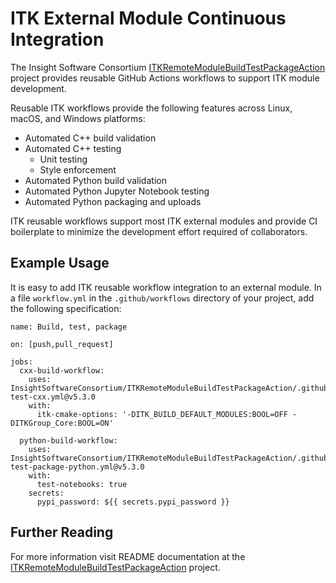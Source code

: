 # ITK External Module Continuous Integration

The Insight Software Consortium [ITKRemoteModuleBuildTestPackageAction](https://github.com/InsightSoftwareConsortium/ITKRemoteModuleBuildTestPackageAction/blob/main/README.md) project provides reusable GitHub Actions workflows to support ITK module development.

Reusable ITK workflows provide the following features across Linux, macOS, and Windows platforms:
- Automated C++ build validation
- Automated C++ testing
  - Unit testing
  - Style enforcement
- Automated Python build validation
- Automated Python Jupyter Notebook testing
- Automated Python packaging and uploads

ITK reusable workflows support most ITK external modules and provide CI boilerplate to minimize the development effort required of collaborators.

## Example Usage

It is easy to add ITK reusable workflow integration to an external module. In a file `workflow.yml` in the `.github/workflows` directory of your project, add the following specification:

```
name: Build, test, package

on: [push,pull_request]

jobs:
  cxx-build-workflow:
    uses: InsightSoftwareConsortium/ITKRemoteModuleBuildTestPackageAction/.github/workflows/build-test-cxx.yml@v5.3.0
    with:
      itk-cmake-options: '-DITK_BUILD_DEFAULT_MODULES:BOOL=OFF -DITKGroup_Core:BOOL=ON'

  python-build-workflow:
    uses: InsightSoftwareConsortium/ITKRemoteModuleBuildTestPackageAction/.github/workflows/build-test-package-python.yml@v5.3.0
    with:
      test-notebooks: true
    secrets:
      pypi_password: ${{ secrets.pypi_password }}
```

## Further Reading

For more information visit README documentation at the [ITKRemoteModuleBuildTestPackageAction](https://github.com/InsightSoftwareConsortium/ITKRemoteModuleBuildTestPackageAction/blob/main/README.md#itkremotemodulebuildtestpackageaction) project.
